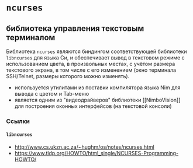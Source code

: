 # `ncurses`
## библиотека управления текстовым терминалом

Библиотека `ncurses` являются биндингом соответствующей библиотеки `libncurses` для языка Си, и обеспечивает
вывод в текстовом режиме с использованием цвета, в произвольных местах, с учётом размера текстового экрана, в том числе с его изменением (окно терминала SSH/Telnet, размеры которого можно изменять).

* используется утилитами из поставки компилятора языка Nim для вывода с цветом и Tab-меню
* является одним из "видеодрайверов" библиотеки [[NimboVision]] для построения оконных интерфейсов (на текстовой консоли)

### Ссылки
#### `libncurses`
* http://www.cs.ukzn.ac.za/~hughm/os/notes/ncurses.html
* https://www.tldp.org/HOWTO/html_single/NCURSES-Programming-HOWTO/


